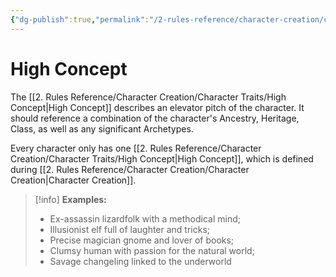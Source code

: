 ```yaml
---
{"dg-publish":true,"permalink":"/2-rules-reference/character-creation/character-traits/high-concept/"}
---
```


# High Concept

The [[2. Rules Reference/Character Creation/Character Traits/High Concept\|High Concept]] describes an elevator pitch of the character. It should reference a combination of the character's Ancestry, Heritage, Class, as well as any significant Archetypes.

Every character only has one [[2. Rules Reference/Character Creation/Character Traits/High Concept\|High Concept]], which is defined during [[2. Rules Reference/Character Creation/Character Creation\|Character Creation]]. 

>[!info]
>**Examples:** 
>
>- Ex-assassin lizardfolk with a methodical mind; 
>- Illusionist elf full of laughter and tricks; 
>- Precise magician gnome and lover of books; 
>- Clumsy human with passion for the natural world; 
>- Savage changeling linked to the underworld 

